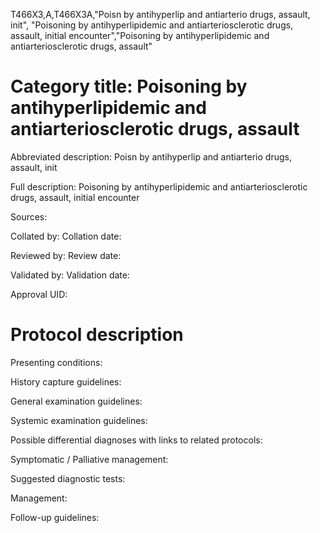 T466X3,A,T466X3A,"Poisn by antihyperlip and antiarterio drugs, assault, init", "Poisoning by antihyperlipidemic and antiarteriosclerotic drugs, assault, initial encounter","Poisoning by antihyperlipidemic and antiarteriosclerotic drugs, assault"
# Category title: Poisoning by antihyperlipidemic and antiarteriosclerotic drugs, assault

Abbreviated description: Poisn by antihyperlip and antiarterio drugs, assault, init

Full description: Poisoning by antihyperlipidemic and antiarteriosclerotic drugs, assault, initial encounter

Sources:

Collated by:
Collation date:

Reviewed by:
Review date:

Validated by:
Validation date:

Approval UID:

# Protocol description

Presenting conditions:

History capture guidelines:

General examination guidelines:

Systemic examination guidelines:

Possible differential diagnoses with links to related protocols:

Symptomatic / Palliative management:

Suggested diagnostic tests:

Management:

Follow-up guidelines:
